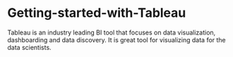 # Getting-started-with-Tableau
Tableau is an industry leading BI tool that focuses on data visualization, dashboarding and data discovery.  It is great tool for visualizing data for the data scientists.

